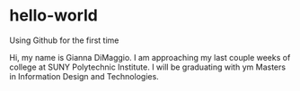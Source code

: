 # hello-world
Using Github for the first time 

Hi, my name is Gianna DiMaggio. I am approaching my last couple weeks of college at SUNY Polytechnic Institute. I will be graduating with ym Masters in Information Design and Technologies. 
